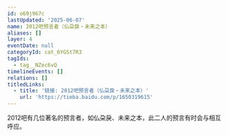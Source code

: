 ```yaml
---
id: o69j967c
lastUpdated: '2025-06-07'
name: 2012吧预言者（仏朶戾・未来之本）
aliases: []
layer: 4
eventDate: null
categoryId: cat_6YGSt7R3
tagIds:
  - tag__NZec6vQ
timelineEvents: []
relations: []
titledLinks:
  - title: '链接: 2012吧预言者（仏朶戾・未来之本）'
    url: 'https://tieba.baidu.com/p/1650319615'
---
```

2012吧有几位著名的预言者，如仏朶戾、未来之本，此二人的预言有时会与相互呼应。

